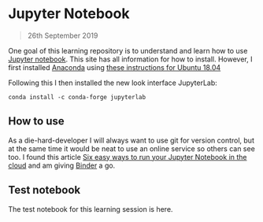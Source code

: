 # Jupyter Notebook
> 26th September 2019

One goal of this learning repository is to understand and learn how to use
[Jupyter notebook](https://jupyter.org/).
This site has all information for how to install. However, I first installed
[Anaconda](https://docs.anaconda.com/anaconda/install/) using
[these instructions for Ubuntu 18.04](https://www.digitalocean.com/community/tutorials/how-to-install-anaconda-on-ubuntu-18-04-quickstart)

Following this I then installed the new look interface JupyterLab:
```
conda install -c conda-forge jupyterlab
```

## How to use

As a die-hard-developer I will always want to use git for version control,
but at the same time it would be neat to use an online service
so others can see too. I found this article [Six easy ways to run your Jupyter Notebook in the cloud](https://www.dataschool.io/cloud-services-for-jupyter-notebook/)
and am giving [Binder](https://mybinder.org/) a go.

## Test notebook

The test notebook for this learning session is here.